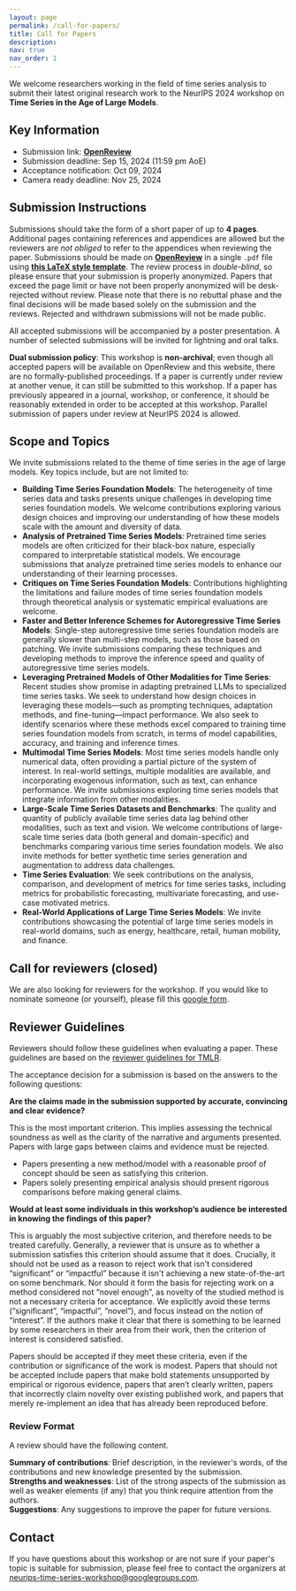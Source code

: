 ```yaml
---
layout: page
permalink: /call-for-papers/
title: Call for Papers
description:
nav: true
nav_order: 1
---
```


We welcome researchers working in the field of time series analysis to submit their latest original research work to the NeurIPS 2024 workshop on **Time Series in the Age of Large Models**.

## Key Information

- Submission link: **[OpenReview](https://openreview.net/group?id=NeurIPS.cc/2024/Workshop/TSALM)**
- Submission deadline: Sep 15, 2024 (11:59 pm AoE)
- Acceptance notification: Oct 09, 2024
- Camera ready deadline: Nov 25, 2024

## Submission Instructions

Submissions should take the form of a short paper of up to **4 pages**. Additional pages containing references and appendices are allowed but the reviewers are _not obliged_ to refer to the appendices when reviewing the paper. Submissions should be made on **[OpenReview](https://openreview.net/group?id=NeurIPS.cc/2024/Workshop/TSALM)** in a single `.pdf` file using **[this LaTeX style template](../assets/latex/timeseries-workshop-latex-template.zip)**. The review process in _double-blind_, so please ensure that your submission is properly anonymized. Papers that exceed the page limit or have not been properly anonymized will be desk-rejected without review. Please note that there is no rebuttal phase and the final decisions will be made based solely on the submission and the reviews. Rejected and withdrawn submissions will not be made public.

All accepted submissions will be accompanied by a poster presentation. A number of selected submissions will be invited for lightning and oral talks. 

**Dual submission policy**: This workshop is **non-archival**; even though all accepted papers will be available on OpenReview and this website, there are no formally-published proceedings. If a paper is currently under review at another venue, it can still be submitted to this workshop. If a paper has previously appeared in a journal, workshop, or conference, it should be reasonably extended in order to be accepted at this workshop. Parallel submission of papers under review at NeurIPS 2024 is allowed.

## Scope and Topics

We invite submissions related to the theme of time series in the age of large models. Key topics include, but are not limited to:

- **Building Time Series Foundation Models**: The heterogeneity of time series data and tasks presents unique challenges in developing time series foundation models. We welcome contributions exploring various design choices and improving our understanding of how these models scale with the amount and diversity of data.
- **Analysis of Pretrained Time Series Models**: Pretrained time series models are often criticized for their black-box nature, especially compared to interpretable statistical models. We encourage submissions that analyze pretrained time series models to enhance our understanding of their learning processes.
- **Critiques on Time Series Foundation Models**: Contributions highlighting the limitations and failure modes of time series foundation models through theoretical analysis or systematic empirical evaluations are welcome.
- **Faster and Better Inference Schemes for Autoregressive Time Series Models**: Single-step autoregressive time series foundation models are generally slower than multi-step models, such as those based on patching. We invite submissions comparing these techniques and developing methods to improve the inference speed and quality of autoregressive time series models.
- **Leveraging Pretrained Models of Other Modalities for Time Series**: Recent studies show promise in adapting pretrained LLMs to specialized time series tasks. We seek to understand how design choices in leveraging these models—such as prompting techniques, adaptation methods, and fine-tuning—impact performance. We also seek to identify scenarios where these methods excel compared to training time series foundation models from scratch, in terms of model capabilities, accuracy, and training and inference times.
- **Multimodal Time Series Models**: Most time series models handle only numerical data, often providing a partial picture of the system of interest. In real-world settings, multiple modalities are available, and incorporating exogenous information, such as text, can enhance performance. We invite submissions exploring time series models that integrate information from other modalities.
- **Large-Scale Time Series Datasets and Benchmarks**: The quality and quantity of publicly available time series data lag behind other modalities, such as text and vision. We welcome contributions of large-scale time series data (both general and domain-specific) and benchmarks comparing various time series foundation models. We also invite methods for better synthetic time series generation and augmentation to address data challenges.
- **Time Series Evaluation**: We seek contributions on the analysis, comparison, and development of metrics for time series tasks, including metrics for probabilistic forecasting, multivariate forecasting, and use-case motivated metrics.
- **Real-World Applications of Large Time Series Models**: We invite contributions showcasing the potential of large time series models in real-world domains, such as energy, healthcare, retail, human mobility, and finance.

## Call for reviewers (closed)

We are also looking for reviewers for the workshop. If you would like to nominate someone (or yourself), please fill this [google form](https://docs.google.com/forms/d/e/1FAIpQLSdOa2gEKTmpSvqa9tbQGEQbm7uxmGlht-04qA3u0agoWIaO5w/viewform).

## Reviewer Guidelines

Reviewers should follow these guidelines when evaluating a paper. These guidelines are based on the [reviewer guidelines for TMLR](https://jmlr.org/tmlr/acceptance-criteria.html). 

The acceptance decision for a submission is based on the answers to the following questions:

**Are the claims made in the submission supported by accurate, convincing and clear evidence?**   

This is the most important criterion. This implies assessing the technical soundness as well as the clarity of the narrative and arguments presented. Papers with large gaps between claims and evidence must be rejected. 

- Papers presenting a new method/model with a reasonable proof of concept should be seen as satisfying this criterion. 
- Papers solely presenting empirical analysis should present rigorous comparisons before making general claims. 

**Would at least some individuals in this workshop’s audience be interested in knowing the findings of this paper?**    

This is arguably the most subjective criterion, and therefore needs to be treated carefully. Generally, a reviewer that is unsure as to whether a submission satisfies this criterion should assume that it does. Crucially, it should not be used as a reason to reject work that isn't considered “significant” or “impactful” because it isn't achieving a new state-of-the-art on some benchmark. Nor should it form the basis for rejecting work on a method considered not “novel enough”, as novelty of the studied method is not a necessary criteria for acceptance. We explicitly avoid these terms (“significant”, “impactful”, “novel”), and focus instead on the notion of “interest”. If the authors make it clear that there is something to be learned by some researchers in their area from their work, then the criterion of interest is considered satisfied.

Papers should be accepted if they meet these criteria, even if the contribution or significance of the work is modest. Papers that should not be accepted include papers that make bold statements unsupported by empirical or rigorous evidence, papers that aren’t clearly written, papers that incorrectly claim novelty over existing published work, and papers that merely re-implement an idea that has already been reproduced before.

### Review Format

A review should have the following content.

**Summary of contributions**: Brief description, in the reviewer's words, of the contributions and new knowledge presented by the submission.      
**Strengths and weaknesses**: List of the strong aspects of the submission as well as weaker elements (if any) that you think require attention from the authors.     
**Suggestions**: Any suggestions to improve the paper for future versions.

## Contact

If you have questions about this workshop or are not sure if your paper's topic is suitable for submission, please feel free to contact the organizers at [neurips-time-series-workshop@googlegroups.com](mailto:neurips-time-series-workshop@googlegroups.com).
